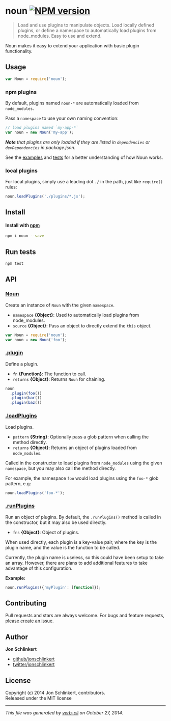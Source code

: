 # noun [![NPM version](https://badge.fury.io/js/noun.svg)](http://badge.fury.io/js/noun)

> Load and use plugins to manipulate objects. Load locally defined plugins, or define a namespace to automatically load plugins from node_modules. Easy to use and extend.

Noun makes it easy to extend your application with basic plugin functionality.


## Usage

```js
var Noun = require('noun');
```

### npm plugins

By default, plugins named `noun-*` are automatically loaded from `node_modules`.

Pass a `namespace` to use your own naming convention:

```js
// load plugins named `my-app-*`
var noun = new Noun('my-app');
```

_**Note** that plugins are only loaded if they are listed in `dependencies` or `devDependencies` in package.json._

See the [examples](./example.js) and [tests](./test) for a better understanding of how Noun works.

### local plugins

For local plugins, simply use a leading dot `./` in the path, just like `require()` rules:

```js
noun.loadPlugins('./plugins/*.js');
```

## Install
#### Install with [npm](npmjs.org)

```bash
npm i noun --save
```

## Run tests

```bash
npm test
```

## API
### [Noun](index.js#L26)

Create an instance of `Noun` with the given `namespace`.

* `namespace` **{Object}**: Used to automatically load plugins from node_modules.    
* `source` **{Object}**: Pass an object to directly extend the `this` object.    

```js
var Noun = require('noun');
var noun = new Noun('foo');
```

### [.plugin](index.js#L49)

Define a plugin.

* `fn` **{Function}**: The function to call.    
* `returns` **{Object}**: Returns `Noun` for chaining.  

```js
noun
  .plugin(foo())
  .plugin(bar())
  .plugin(baz())
```

### [.loadPlugins](index.js#L75)

Load plugins.

* `pattern` **{String}**: Optionally pass a glob pattern when calling the method directly.    
* `returns` **{Object}**: Returns an object of plugins loaded from `node_modules`.  

Called in the constructor to load plugins from `node_modules`
using the given `namespace`, but you may also call the method
directly.

For example, the namespace `foo` would load plugins using the
`foo-*` glob pattern, e.g:

```js
noun.loadPlugins('foo-*');
```

### [.runPlugins](index.js#L107)

Run an object of plugins. By default, the `.runPlugins()` method is called in the constructor, but it may also be used directly.

* `fns` **{Object}**: Object of plugins.    

When used directly, each plugin is a key-value pair, where the
key is the plugin name, and the value is the function to be called.

Currently, the plugin name is useless, so this could have
been setup to take an array. However, there are plans to
add additional features to take advantage of this configuration.

**Example:**

```js
noun.runPlugins({'myPlugin': [function]});
```


## Contributing
Pull requests and stars are always welcome. For bugs and feature requests, [please create an issue][issues].

## Author

**Jon Schlinkert**
 
+ [github/jonschlinkert](https://github.com/jonschlinkert)
+ [twitter/jonschlinkert](http://twitter.com/jonschlinkert) 

## License
Copyright (c) 2014 Jon Schlinkert, contributors.  
Released under the MIT license

***

_This file was generated by [verb-cli](https://github.com/assemble/verb-cli) on October 27, 2014._

[issues]: https://github.com/jonschlinkert/noun/issues